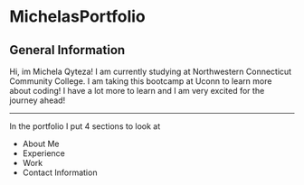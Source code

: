 # MichelasPortfolio

## General Information 
Hi, im Michela Qyteza! I am currently studying at Northwestern Connecticut Community College. 
I am taking this bootcamp at Uconn to learn more about coding! I have a lot more to learn 
and I am very excited for the journey ahead! 

--- 
In the portfolio I put 4 sections to look at 
* About Me
* Experience
* Work
* Contact Information 





